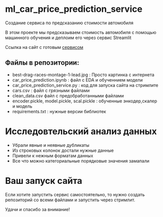# ml_car_price_prediction_service

Создание сервиса по предсказанию стоимости автомобиля

В этом проекте мы предсказываем стоимость автомобиля с помощью машинного обучения и деплоим его через сервис Streamlit

Ссылка на сайт с готовым [сервисом](https://ml-car-price-prediction.streamlit.app/)

## Файлы в репозитории:

- best-drag-races-montage-1-lead.jpg : Просто картинка с интернета
- car_price_prediction.ipynb : файл с EDA и обученнием модели
- car_price_prediction_service.py : код для запуска сайта на стримлите
- cars.csv : файл с грязными файлами
- clean_data.csv файл с предобработанными файлами
- encoder.pickle, model.pickle, scal.pickle : обученные энкодер,скалер и модель
- requirements.txt : нужные версии библиотек 
# Исследовтельский анализ данных

- Убрали явные и неявные дубликаты
- Из строковых колонок достали нужные данные
- Привели к нежным форматам данных
- Все что можно категориальные порядковые значения замапали

# Ваш запуск сайта

Если хотите запустить сервис самостоятельно, то нужно создать репозиторий со всеми файлами и запустить через стримлит.

Удачи и спасибо за внимание!
